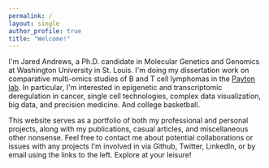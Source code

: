 ```yaml
---
permalink: /
layout: single
author_profile: true
title: "Welcome!"
---
```


I'm Jared Andrews, a Ph.D. candidate in Molecular Genetics and Genomics at Washington University in St. Louis. I'm doing my dissertation work on comparative multi-omics studies of B and T cell lymphomas in the [Payton lab](https://wupathlabs.wustl.edu/payton/). In particular, I'm interested in epigenetic and transcriptomic deregulation in cancer, single cell technologies, complex data visualization, big data, and precision medicine. And college basketball.

This website serves as a portfolio of both my professional and personal projects, along with my publications, casual articles, and miscellaneous other nonsense. Feel free to contact me about potential collaborations or issues with any projects I'm involved in via Github, Twitter, LinkedIn, or by email using the links to the left. Explore at your leisure!